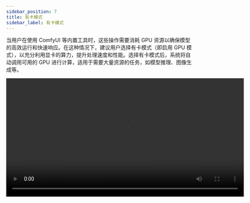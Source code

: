 ```yaml
---
sidebar_position: 7
title: 有卡模式
sidebar_label: 有卡模式
---
```


当用户在使用 ComfyUI 等内置工具时，这些操作需要消耗 GPU 资源以确保模型的高效运行和快速响应。在这种情况下，建议用户选择有卡模式（即启用 GPU 模式），以充分利用显卡的算力，提升处理速度和性能。选择有卡模式后，系统将自动调用可用的 GPU 进行计算，适用于需要大量资源的任务，如模型推理、图像生成等。

<video controls width="640">
  <source src="https://community-shared-data-1308875761.cos.ap-beijing.myqcloud.com/artwork/neolinkdocs/video/%E6%9C%89%E5%8D%A1%E6%A8%A1%E5%9E%8B%E4%BD%BF%E7%94%A8demo.mov" type="video/mp4">
  Your browser does not support the video tag.
</video>
